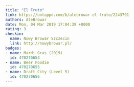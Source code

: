 ```yaml
---
title: "El Fruto"
link: https://untappd.com/b/alebrowar-el-fruto/2243791
authors: AleBrowar
date: Mon, 04 Mar 2019 17:04:39 +0000
rating: 3
checkin:
  name: Nowy Browar Szczecin
  link: http://nowybrowar.pl/
badges:
- name: Mardi Gras (2019)
  id: 470270654
- name: Beer Foodie
  id: 470270655
- name: Draft City (Level 5)
  id: 470270656
---
```

